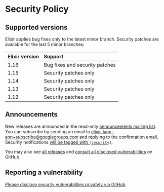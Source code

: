 # Security Policy

## Supported versions

Elixir applies bug fixes only to the latest minor branch. Security patches are available for the last 5 minor branches:

Elixir version | Support
:------------- | :-----------------------------
1.16           | Bug fixes and security patches
1.15           | Security patches only
1.14           | Security patches only
1.13           | Security patches only
1.12           | Security patches only

## Announcements

New releases are announced in the read-only [announcements mailing list](https://groups.google.com/group/elixir-lang-ann). You can subscribe by sending an email to elixir-lang-ann+subscribe@googlegroups.com and replying to the confirmation email. Security notifications [will be tagged with `[security]`](https://groups.google.com/forum/#!searchin/elixir-lang-ann/%5Bsecurity%5D%7Csort:date).

You may also see [all releases](https://github.com/elixir-lang/elixir/releases) and [consult all disclosed vulnerabilities](https://github.com/elixir-lang/elixir/security) on GitHub.

## Reporting a vulnerability

[Please disclose security vulnerabilities privately via GitHub](https://github.com/elixir-lang/elixir/security).

